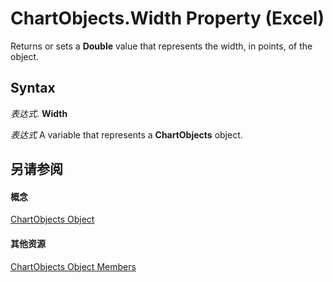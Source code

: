 
# ChartObjects.Width Property (Excel)

Returns or sets a  **Double** value that represents the width, in points, of the object.


## Syntax

 _表达式_. **Width**

 _表达式_ A variable that represents a **ChartObjects** object.


## 另请参阅


#### 概念


[ChartObjects Object](67cf2d82-ed9b-b23d-836f-19b106bcc5ed.md)
#### 其他资源


[ChartObjects Object Members](http://msdn.microsoft.com/library/9b6cdfd7-0926-fff0-ecc1-ce1cef00ebee%28Office.15%29.aspx)